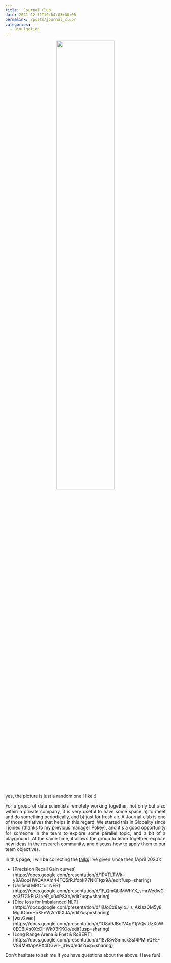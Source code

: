```yaml
---
title:  Journal Club
date: 2021-12-11T19:04:03+00:00
permalink: /posts/journal_club/
categories:
  - Divulgation
---
```


<div style="text-align: center">
  <img src="/content/cel_maco.jpg" alt="" width="60%" />
</div> <p> </p>

yes, the picture is just a random one I like :)

<p style="text-align: justify;">
For a group 
of data scientists remotely working together, not only but also within a private 
company, it is very useful to have some space a) to meet and do something periodically, 
 and b) just for fresh air. A Journal club is 
 one of those initiatives that helps in this regard. We started this in 
 Globality since I joined (thanks to my previous manager Pokey), and it's a good 
 opportunity for someone in the team to explore some parallel topic, and a bit of a 
 playground. At the same time, it allows the group to learn together, explore 
 new ideas in the research community, and discuss how to apply them to our 
 team objectives. 
</p>

In this page, I will be collecting the 
[talks](https://drive.google.com/drive/folders/1FKblUDZb4K0yjM749X8z3YUGT6wWh5mv?usp=sharing)
 I've given since then (April 2020):

<ul>
<li>
[Precision Recall Gain curves](https://docs.google.com/presentation/d/1PXTLTWk-y8ABopHWOAXAm44TQ5rRJfdpk77NKFfgx9A/edit?usp=sharing)
</li>
<li>
[Unified MRC for NER](https://docs.google.com/presentation/d/1F_QmQbiMWhYX_smrWedwCzc3f7GkEu3LxeR_u0cPSXc/edit?usp=sharing)
</li>
<li>
[Dice loss for Imbalanced NLP](https://docs.google.com/presentation/d/1jUoCx8ayIoJ_s_AkIszQM5y8MgJOomHnXEeW2m15XJA/edit?usp=sharing)
</li>
<li>
[wav2vec](https://docs.google.com/presentation/d/1O8a9JBofV4gY1jVQvIUzXuW0ECBlXs0XcDHWk03KKOo/edit?usp=sharing)
</li>
<li>
[Long Range Arena & Fnet & RoBERT](https://docs.google.com/presentation/d/18vI8wSmncxSsf4PMmQFE-V84M9fApAPX4DGwl-_31w0/edit?usp=sharing)
</li>
</ul> 

Don't hesitate to ask me if you have questions about the above. Have fun!
